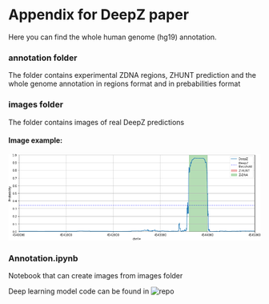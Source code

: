 # Appendix for DeepZ paper

Here you can find the whole human genome (hg19) annotation.

### annotation folder

The folder contains experimental ZDNA regions, ZHUNT prediction and the whole genome annotation in regions format and in prebabilities format

### images folder

The folder contains images of real DeepZ predictions

#### Image example: 

![](images/chr4_4540000-4545000.png)

### Annotation.ipynb

Notebook that can create images from images folder

Deep learning model code can be found in ![repo](https://github.com/Nazar1997/DeepZ_data_creation)
